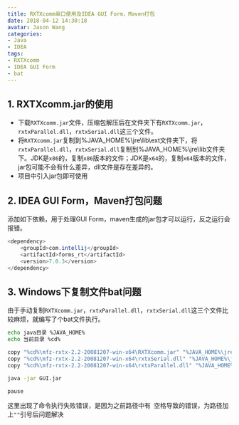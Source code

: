 ```yaml
---
title: RXTXcomm串口使用及IDEA GUI Form，Maven打包
date: 2018-04-12 14:30:18
avatar: Jason Wang
categories: 
- Java
- IDEA
tags: 
- RXTXcomm 
- IDEA GUI Form 
- bat
---
```


## 1. RXTXcomm.jar的使用
- 下载`RXTXcomm.jar`文件，压缩包解压后在文件夹下有`RXTXcomm.jar`，`rxtxParallel.dll`，`rxtxSerial.dll`这三个文件。
- 将`RXTXcomm.jar`复制到%JAVA_HOME%\jre\lib\ext文件夹下，将`rxtxParallel.dll`，`rxtxSerial.dll`复制到%JAVA_HOME%\jre\lib文件夹下。JDK是`x86`的，复制`x86`版本的文件；JDK是`x64`的，复制`x64`版本的文件，jar包可能不会有什么差异，dll文件是存在差异的。
- 项目中引入jar包即可使用

## 2. IDEA GUI Form，Maven打包问题
添加如下依赖，用于处理GUI Form，maven生成的jar包才可以运行，反之运行会报错。
```java
<dependency>
    <groupId>com.intellij</groupId>
    <artifactId>forms_rt</artifactId>
    <version>7.0.3</version>
</dependency>
```

## 3. Windows下复制文件bat问题
由于手动复制`RXTXcomm.jar`，`rxtxParallel.dll`，`rxtxSerial.dll`这三个文件比较麻烦，就编写了个bat文件执行。
```bash
echo java目录 %JAVA_HOME%
echo 当前目录 %cd%

copy "%cd%\mfz-rxtx-2.2-20081207-win-x64\RXTXcomm.jar" "%JAVA_HOME%\jre\lib\ext"
copy "%cd%\mfz-rxtx-2.2-20081207-win-x64\rxtxSerial.dll" "%JAVA_HOME%\jre\bin"
copy "%cd%\mfz-rxtx-2.2-20081207-win-x64\rxtxParallel.dll" "%JAVA_HOME%\jre\bin"

java -jar GUI.jar

pause
```
这里出现了命令执行失败错误，是因为之前路径中有` `空格导致的错误，为路径加上`""`引号后问题解决
